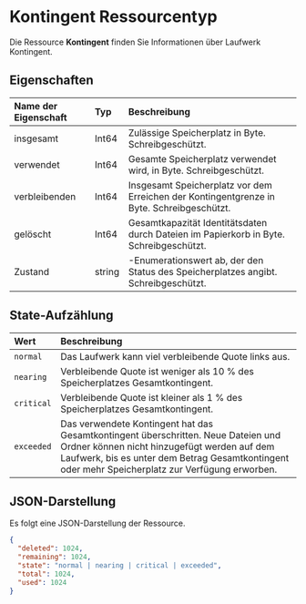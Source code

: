 # <a name="quota-resource-type"></a>Kontingent Ressourcentyp

Die Ressource **Kontingent** finden Sie Informationen über Laufwerk Kontingent.



## <a name="properties"></a>Eigenschaften

| Name der Eigenschaft | Typ   | Beschreibung                                                                 |
|:--------------|:-------|:----------------------------------------------------------------------------|
| insgesamt         | Int64  | Zulässige Speicherplatz in Byte. Schreibgeschützt.                           |
| verwendet          | Int64  | Gesamte Speicherplatz verwendet wird, in Byte. Schreibgeschützt.                                      |
| verbleibenden     | Int64  | Insgesamt Speicherplatz vor dem Erreichen der Kontingentgrenze in Byte. Schreibgeschützt. |
| gelöscht       | Int64  | Gesamtkapazität Identitätsdaten durch Dateien im Papierkorb in Byte. Schreibgeschützt.      |
| Zustand         | string | -Enumerationswert ab, der den Status des Speicherplatzes angibt. Schreibgeschützt. |



## <a name="state-enumeration"></a>State-Aufzählung

| Wert      | Beschreibung                                                                                                                                                                 |
|:-----------|:----------------------------------------------------------------------------------------------------------------------------------------------------------------------------|
| `normal`   | Das Laufwerk kann viel verbleibende Quote links aus.                                                                                                                               |
| `nearing`  | Verbleibende Quote ist weniger als 10 % des Speicherplatzes Gesamtkontingent.                                                                                                                      |
| `critical` | Verbleibende Quote ist kleiner als 1 % des Speicherplatzes Gesamtkontingent.                                                                                                                       |
| `exceeded` | Das verwendete Kontingent hat das Gesamtkontingent überschritten. Neue Dateien und Ordner können nicht hinzugefügt werden auf dem Laufwerk, bis es unter dem Betrag Gesamtkontingent oder mehr Speicherplatz zur Verfügung erworben. |


## <a name="json-representation"></a>JSON-Darstellung

Es folgt eine JSON-Darstellung der Ressource.

<!-- {
  "blockType": "resource",
  "optionalProperties": [

  ],
  "@odata.type": "microsoft.graph.quota"
}-->

```json
{
  "deleted": 1024,
  "remaining": 1024,
  "state": "normal | nearing | critical | exceeded",
  "total": 1024,
  "used": 1024
}
```

<!-- uuid: 8fcb5dbc-d5aa-4681-8e31-b001d5168d79
2015-10-25 14:57:30 UTC -->
<!-- {
  "type": "#page.annotation",
  "description": "quota resource",
  "keywords": "",
  "section": "documentation",
  "tocPath": ""
}-->
